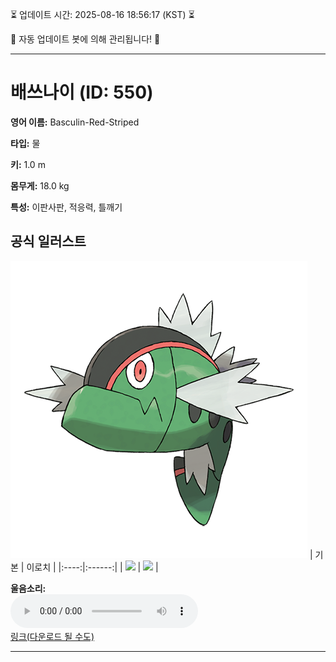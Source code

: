 
⏳ 업데이트 시간: 2025-08-16 18:56:17 (KST) ⏳

🤖 자동 업데이트 봇에 의해 관리됩니다! 🤖

---

# 배쓰나이 (ID: 550)
**영어 이름:** Basculin-Red-Striped

**타입:** 물

**키:** 1.0 m

**몸무게:** 18.0 kg

**특성:** 이판사판, 적응력, 틀깨기

## 공식 일러스트
![](https://raw.githubusercontent.com/PokeAPI/sprites/master/sprites/pokemon/other/official-artwork/550.png)
| 기본 | 이로치 |
|:----:|:------:|
| <img src="https://raw.githubusercontent.com/PokeAPI/sprites/master/sprites/pokemon/550.png" width="200"> | <img src="https://raw.githubusercontent.com/PokeAPI/sprites/master/sprites/pokemon/shiny/550.png" width="200"> |

**울음소리:**<br><audio controls src="https://raw.githubusercontent.com/PokeAPI/cries/main/cries/pokemon/latest/550.ogg"></audio><br> [링크(다운로드 될 수도)](https://raw.githubusercontent.com/PokeAPI/cries/main/cries/pokemon/latest/550.ogg)


---
